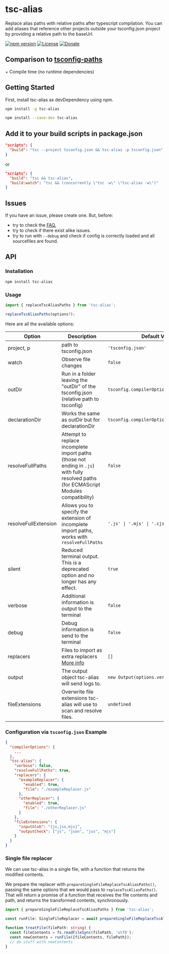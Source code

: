 # tsc-alias

Replace alias paths with relative paths after typescript compilation. You can add aliases that reference other projects outside your tsconfig.json project by providing a relative path to the baseUrl.

[![npm version](https://badge.fury.io/js/tsc-alias.svg)](https://badge.fury.io/js/tsc-alias)
[![License](https://img.shields.io/:license-mit-blue.svg)](http://doge.mit-license.org)
[![Donate](https://img.shields.io/badge/Donate-PayPal-green.svg)](https://www.paypal.com/donate/?hosted_button_id=FPRE4VERGHZ3E)

## Comparison to [tsconfig-paths](https://github.com/dividab/tsconfig-paths)

\+ Compile time (no runtime dependencies)

## Getting Started

First, install tsc-alias as devDependency using npm.

```sh
npm install -g tsc-alias
```

```sh
npm install --save-dev tsc-alias
```

## Add it to your build scripts in package.json

```json
"scripts": {
  "build": "tsc --project tsconfig.json && tsc-alias -p tsconfig.json",
}
```

or

```json
"scripts": {
  "build": "tsc && tsc-alias",
  "build:watch": "tsc && (concurrently \"tsc -w\" \"tsc-alias -w\")"
}
```

## Issues

If you have an issue, please create one. But, before:

- try to check the [FAQ.](https://github.com/justkey007/tsc-alias/discussions/110)
- try to check if there exist alike issues.
- try to run with `--debug` and check if config is correctly loaded and all sourcefiles are found.

## API

### Installation

```sh
npm install tsc-alias
```

### Usage

```typescript
import { replaceTscAliasPaths } from 'tsc-alias';

replaceTscAliasPaths(options?);
```

Here are all the available options:

<table>
  <thead>
  <tr>
    <th>Option</th>
    <th>Description</th>
    <th>Default Value</th>
  </tr>
  </thead>
  <tbody>
    <tr>
      <td>project, p</td>
      <td>path to tsconfig.json</td>
      <td><code>'tsconfig.json'</code></td>
    </tr>
    <tr>
      <td>watch</td>
      <td>Observe file changes</td>
      <td><code>false</code></td>
    </tr>
    <tr>
      <td>outDir</td>
      <td>Run in a folder leaving the "outDir" of the tsconfig.json (relative path to tsconfig)</td>
      <td><code>tsconfig.compilerOptions.outDir</code></td>
    </tr>
    <tr>
      <td>declarationDir</td>
      <td>Works the same as outDir but for declarationDir</td>
      <td><code>tsconfig.compilerOptions.declarationDir</code></td>
    </tr>
    <tr>
      <td>resolveFullPaths</td>
      <td>Attempt to replace incomplete import paths (those not ending in <code>.js</code>) with fully resolved paths (for ECMAScript Modules compatibility)</td>
      <td><code>false</code></td>
    </tr>
    <tr>
      <td>resolveFullExtension</td>
      <td>Allows you to specify the extension of incomplete import paths, works with <code>resolveFullPaths</code></td>
      <td><code>'.js' | '.mjs' | '.cjs'</code></td>
    </tr>
    <tr>
      <td>silent</td>
      <td>Reduced terminal output. This is a deprecated option and no longer has any effect.</td>
      <td><code>true</code></td>
    </tr>
    <tr>
      <td>verbose</td>
      <td>Additional information is output to the terminal</td>
      <td><code>false</code></td>
    </tr>
    <tr>
      <td>debug</td>
      <td>Debug information is send to the terminal</td>
      <td><code>false</code></td>
    </tr>
    <tr>
      <td>replacers</td>
      <td>Files to import as extra replacers <a href="https://github.com/justkey007/tsc-alias/discussions/73">More info</a></td>
      <td><code>[]</code></td>
    </tr>
    <tr>
      <td>output</td>
      <td>The output object tsc-alias will send logs to.</td>
      <td><code>new Output(options.verbose)</code></td>
    </tr>
    <tr>
      <td>fileExtensions</td>
      <td>Overwrite file extensions tsc-alias will use to scan and resolve files.</td>
      <td><code>undefined</code></td>
    </tr>
  </tbody>
</table>

### Configuration via `tsconfig.json` Example

```json
{
  "compilerOptions": {
    ...
  },
  "tsc-alias": {
    "verbose": false,
    "resolveFullPaths": true,
    "replacers": {
      "exampleReplacer": {
        "enabled": true,
        "file": "./exampleReplacer.js"
      },
      "otherReplacer": {
        "enabled": true,
        "file": "./otherReplacer.js"
      }
    },
    "fileExtensions": {
      "inputGlob": "{js,jsx,mjs}",
      "outputCheck": ["js", "json", "jsx", "mjs"]
    }
  }
}
```

### Single file replacer

We can use tsc-alias in a single file, with a function that returns the modified contents.

We prepare the replacer with `prepareSingleFileReplaceTscAliasPaths()`, passing the same options that we would pass to `replaceTscAliasPaths()`. That will return a promise of a function that receives the file contents and path, and returns the transformed contents, synchronously.

```typescript
import { prepareSingleFileReplaceTscAliasPaths } from 'tsc-alias';

const runFile: SingleFileReplacer = await prepareSingleFileReplaceTscAliasPaths(options?);

function treatFile(filePath: string) {
  const fileContents = fs.readFileSync(filePath, 'utf8');
  const newContents = runFile({fileContents, filePath});
  // do stuff with newContents
}
```
